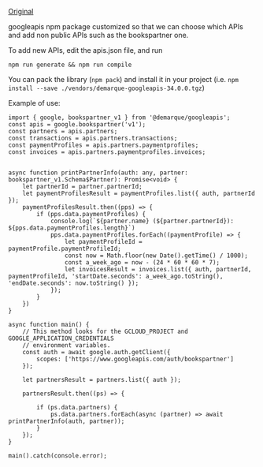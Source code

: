 [Original](https://github.com/googleapis/google-api-nodejs-client)

googleapis npm package customized so that we can choose which APIs and add non
public APIs such as the bookspartner one.

To add new APIs, edit the apis.json file, and run

```
npm run generate && npm run compile 
```

You can pack the library (```npm pack```) and install it in your project
(i.e. ```npm install --save ./vendors/demarque-googleapis-34.0.0.tgz```)

Example of use:

```
import { google, bookspartner_v1 } from '@demarque/googleapis';
const apis = google.bookspartner('v1');
const partners = apis.partners;
const transactions = apis.partners.transactions;
const paymentProfiles = apis.partners.paymentprofiles;
const invoices = apis.partners.paymentprofiles.invoices;


async function printPartnerInfo(auth: any, partner: bookspartner_v1.Schema$Partner): Promise<void> {
    let partnerId = partner.partnerId;
    let paymentProfilesResult = paymentProfiles.list({ auth, partnerId });
    paymentProfilesResult.then((pps) => {
        if (pps.data.paymentProfiles) {
            console.log(`${partner.name} (${partner.partnerId}): ${pps.data.paymentProfiles.length}`)
            pps.data.paymentProfiles.forEach((paymentProfile) => {
                let paymentProfileId = paymentProfile.paymentProfileId;
                const now = Math.floor(new Date().getTime() / 1000);
                const a_week_ago = now - (24 * 60 * 60 * 7);
                let invoicesResult = invoices.list({ auth, partnerId, paymentProfileId, 'startDate.seconds': a_week_ago.toString(), 'endDate.seconds': now.toString() });
            });
        }
    })
}

async function main() {
    // This method looks for the GCLOUD_PROJECT and GOOGLE_APPLICATION_CREDENTIALS
    // environment variables.
    const auth = await google.auth.getClient({
        scopes: ['https://www.googleapis.com/auth/bookspartner']
    });

    let partnersResult = partners.list({ auth });

    partnersResult.then((ps) => {

        if (ps.data.partners) {
            ps.data.partners.forEach(async (partner) => await printPartnerInfo(auth, partner));
        }
    });
}

main().catch(console.error);
```

